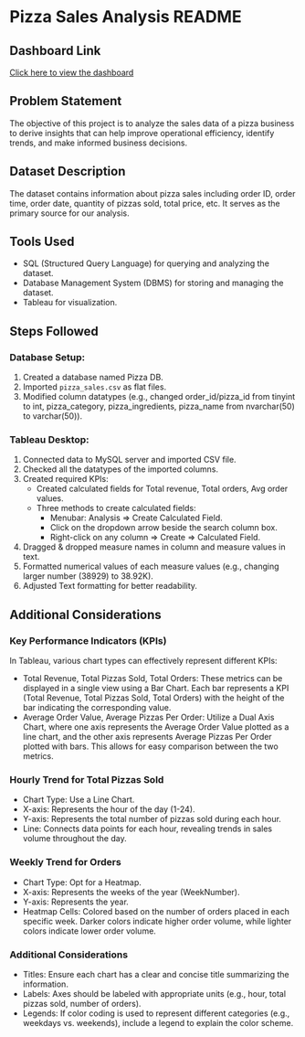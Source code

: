 # Pizza Sales Analysis README

## Dashboard Link
[Click here to view the dashboard](https://public.tableau.com/views/Pizza-Sales-Report/HOME?:language=en-US&:sid=&:display_count=n&:origin=viz_share_link)

## Problem Statement
The objective of this project is to analyze the sales data of a pizza business to derive insights that can help improve operational efficiency, identify trends, and make informed business decisions.

## Dataset Description
The dataset contains information about pizza sales including order ID, order time, order date, quantity of pizzas sold, total price, etc. It serves as the primary source for our analysis.

## Tools Used
- SQL (Structured Query Language) for querying and analyzing the dataset.
- Database Management System (DBMS) for storing and managing the dataset.
- Tableau for visualization.

## Steps Followed

### Database Setup:
1. Created a database named Pizza DB.
2. Imported `pizza_sales.csv` as flat files.
3. Modified column datatypes (e.g., changed order_id/pizza_id from tinyint to int, pizza_category, pizza_ingredients, pizza_name from nvarchar(50) to varchar(50)).

### Tableau Desktop:
1. Connected data to MySQL server and imported CSV file.
2. Checked all the datatypes of the imported columns.
3. Created required KPIs:
   - Created calculated fields for Total revenue, Total orders, Avg order values.
   - Three methods to create calculated fields:
     - Menubar: Analysis => Create Calculated Field.
     - Click on the dropdown arrow beside the search column box.
     - Right-click on any column => Create => Calculated Field.
4. Dragged & dropped measure names in column and measure values in text.
5. Formatted numerical values of each measure values (e.g., changing larger number (38929) to 38.92K).
6. Adjusted Text formatting for better readability.

## Additional Considerations

### Key Performance Indicators (KPIs)
In Tableau, various chart types can effectively represent different KPIs:

- Total Revenue, Total Pizzas Sold, Total Orders: These metrics can be displayed in a single view using a Bar Chart. Each bar represents a KPI (Total Revenue, Total Pizzas Sold, Total Orders) with the height of the bar indicating the corresponding value.
- Average Order Value, Average Pizzas Per Order: Utilize a Dual Axis Chart, where one axis represents the Average Order Value plotted as a line chart, and the other axis represents Average Pizzas Per Order plotted with bars. This allows for easy comparison between the two metrics.

### Hourly Trend for Total Pizzas Sold
- Chart Type: Use a Line Chart.
- X-axis: Represents the hour of the day (1-24).
- Y-axis: Represents the total number of pizzas sold during each hour.
- Line: Connects data points for each hour, revealing trends in sales volume throughout the day.

### Weekly Trend for Orders
- Chart Type: Opt for a Heatmap.
- X-axis: Represents the weeks of the year (WeekNumber).
- Y-axis: Represents the year.
- Heatmap Cells: Colored based on the number of orders placed in each specific week. Darker colors indicate higher order volume, while lighter colors indicate lower order volume.

### Additional Considerations
- Titles: Ensure each chart has a clear and concise title summarizing the information.
- Labels: Axes should be labeled with appropriate units (e.g., hour, total pizzas sold, number of orders).
- Legends: If color coding is used to represent different categories (e.g., weekdays vs. weekends), include a legend to explain the color scheme.
